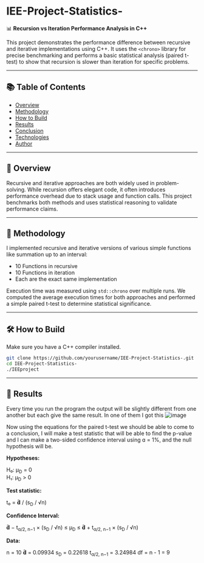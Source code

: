 # IEE-Project-Statistics-

📊 **Recursion vs Iteration Performance Analysis in C++**

This project demonstrates the performance difference between recursive and iterative implementations using C++. It uses the `<chrono>` library for precise benchmarking and performs a basic statistical analysis (paired t-test) to show that recursion is slower than iteration for specific problems.

---

## 📚 Table of Contents

- [Overview](#overview)
- [Methodology](#methodology)
- [How to Build](#how-to-build)
- [Results](#results)
- [Conclusion](#conclusion)
- [Technologies](#technologies)
- [Author](#author)

---

## 🧠 Overview

Recursive and iterative approaches are both widely used in problem-solving. While recursion offers elegant code, it often introduces performance overhead due to stack usage and function calls. This project benchmarks both methods and uses statistical reasoning to validate performance claims.

---

## 📐 Methodology

I implemented recursive and iterative versions of various simple functions like summation up to an interval:

- 10 Functions in recursive
- 10 Functions in iteration
- Each are the exact same implementation

Execution time was measured using `std::chrono` over multiple runs. We computed the average execution times for both approaches and performed a simple paired t-test to determine statistical significance.

---

## 🛠️ How to Build

Make sure you have a C++ compiler installed.

```bash
git clone https://github.com/yourusername/IEE-Project-Statistics-.git
cd IEE-Project-Statistics-
./IEEproject
```

---

## 📝 Results

Every time you run the program the output will be slightly different from one another but each give the same result. In one of them I got this
![image](https://github.com/user-attachments/assets/237012b5-c7b3-4616-853d-9c3844970c60)

Now using the equations for the paired t-test we should be able to come to a conclusion, I will make a test statistic that will be able to find the p-value and I can make a two-sided confidence interval using ɑ = 1%, and the null hypothesis will be.

**Hypotheses:**

H₀: μ<sub>D</sub> = 0  
H₁: μ<sub>D</sub> > 0

**Test statistic:**

t₀ = **d̄** / (s<sub>D</sub> / √n)

**Confidence Interval:**

**d̄** − t<sub>α/2, n−1</sub> × (s<sub>D</sub> / √n) ≤ μ<sub>D</sub> ≤ **d̄** + t<sub>α/2, n−1</sub> × (s<sub>D</sub> / √n)

**Data:**

n = 10
**d̄** = 0.09934
s<sub>D</sub> = 0.22618
t<sub>α/2, n−1</sub> = 3.24984
df = n - 1 = 9
